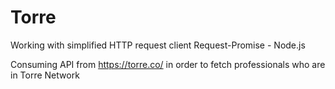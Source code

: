 # Torre

Working with simplified HTTP request client Request-Promise - Node.js

Consuming API from https://torre.co/ in order to fetch professionals who are in Torre Network
